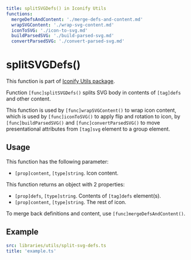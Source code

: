 ```yaml
title: splitSVGDefs() in Iconify Utils
functions:
  mergeDefsAndContent: './merge-defs-and-content.md'
  wrapSVGContent: './wrap-svg-content.md'
  iconToSVG: './icon-to-svg.md'
  buildParsedSVG: './build-parsed-svg.md'
  convertParsedSVG: './convert-parsed-svg.md'
```

# splitSVGDefs()

This function is part of [Iconify Utils package](./index.md).

Function `[func]splitSVGDefs()` splits SVG body in contents of `[tag]defs` and other content.

This function is used by `[func]wrapSVGContent()` to wrap icon content,
which is used by `[func]iconToSVG()` to apply flip and rotation to icon,
by `[func]buildParsedSVG()` and `[func]convertParsedSVG()` to move presentational
attributes from `[tag]svg` element to a group element.

## Usage

This function has the following parameter:

- `[prop]content`, `[type]string`. Icon content.

This function returns an object with 2 properties:

- `[prop]defs`, `[type]string`. Contents of `[tag]defs` element(s).
- `[prop]content`, `[type]string`. The rest of icon.

To merge back definitions and content, use `[func]mergeDefsAndContent()`.

## Example

```yaml
src: libraries/utils/split-svg-defs.ts
title: 'example.ts'
```
